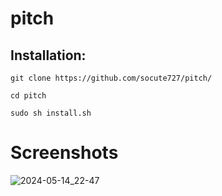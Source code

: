 # pitch
## Installation:

`git clone https://github.com/socute727/pitch/`

`cd pitch`

`sudo sh install.sh`

# Screenshots

![2024-05-14_22-47](https://github.com/socute727/pitch/assets/152518983/b28e8c4f-9e94-4f6f-933b-dadf07fb76ac)
